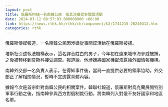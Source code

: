 ```yaml
---
layout: post
title: 俄羅斯拘捕一名南韓公民　指其涉嫌從事間諜活動
date: 2024-03-12 08:57:03.000000000 +08:00
link: https://news.rthk.hk/rthk/ch/component/k2/1744215-20240312.htm
categories: rthk
---
```


俄羅斯傳媒報道，一名南韓公民因涉嫌從事間諜活動在俄羅斯被捕。

塔斯社引述執法機構表示，這名譯音姓白的男子，今年初在遠東城市海參威被捕，之後被轉移到莫斯科接受調查。報道說，他涉嫌將國家機密洩露給外國情報機構。

南韓外交部一名負責人表示，在得知事件後，當局一直提供必要的領事協助。外交部正了解相關情況，暫時不宜透露具體內容。

據報今次是首宗針對南韓公民的相關案件。韓聯社報道，俄羅斯對烏克蘭展開特別軍事行動之後，指南韓參與西方對俄制裁行動，將南韓列入對俄不友好國家和地區名單。
